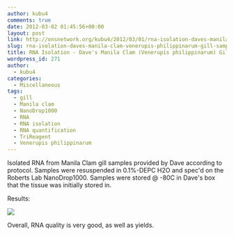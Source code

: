 ```yaml
---
author: kubu4
comments: true
date: 2012-03-02 01:45:56+00:00
layout: post
link: http://onsnetwork.org/kubu4/2012/03/01/rna-isolation-daves-manila-clam-venerupis-philippinarum-gill-samples-1-24/
slug: rna-isolation-daves-manila-clam-venerupis-philippinarum-gill-samples-1-24
title: RNA Isolation - Dave's Manila Clam (Venerupis philippinarum) Gill Samples (#1-24)
wordpress_id: 271
author:
  - kubu4
categories:
  - Miscellaneous
tags:
  - gill
  - Manila clam
  - NanoDrop1000
  - RNA
  - RNA isolation
  - RNA quantification
  - TriReagent
  - Venerupis philippinarum
---
```


Isolated RNA from Manila Clam gill samples provided by Dave according to protocol. Samples were resuspended in 0.1%-DEPC H2O and spec'd on the Roberts Lab NanoDrop1000. Samples were stored @ -80C in Dave's box that the tissue was initially stored in.

Results:

![](http://eagle.fish.washington.edu/Arabidopsis//RNA%20Spec%20Readings/20120301%20-%20Vp%20gill%20RNA%20ODs-01.JPG)

Overall, RNA quality is very good, as well as yields.
